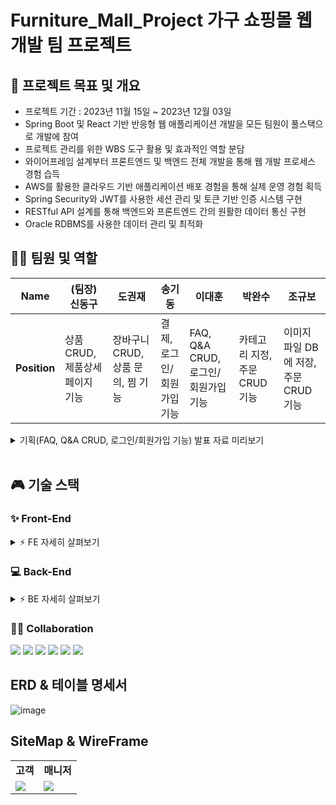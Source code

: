 # Furniture_Mall_Project 가구 쇼핑몰 웹 개발 팀 프로젝트
## 🚀 프로젝트 목표 및 개요
-   프로젝트 기간 : 2023년 11월 15일 ~ 2023년 12월 03일
-   Spring Boot 및 React 기반 반응형 웹 애플리케이션 개발을 모든 팀원이 풀스택으로 개발에 참여
-   프로젝트 관리를 위한 WBS 도구 활용 및 효과적인 역할 분담
-   와이어프레임 설계부터 프론트엔드 및 백엔드 전체 개발을 통해 웹 개발 프로세스 경험 습득
-   AWS를 활용한 클라우드 기반 애플리케이션 배포 경험을 통해 실제 운영 경험 획득
-   Spring Security와 JWT를 사용한 세션 관리 및 토큰 기반 인증 시스템 구현
-   RESTful API 설계를 통해 백엔드와 프론트엔드 간의 원활한 데이터 통신 구현
-   Oracle RDBMS를 사용한 데이터 관리 및 최적화


## 🙋‍♂️ 팀원 및 역할

|     Name     | (팀장) 신동구                  | 도권재                            | 송기동                     | 이대훈                              | 박완수                        | 조규보                                |
| :----------: | ------------------------------ | --------------------------------- | -------------------------- | ----------------------------------- | ----------------------------- | ------------------------------------- |
| **Position** | 상품 CRUD, 제품상세페이지 기능 | 장바구니 CRUD, 상품 문의, 찜 기능 | 결제, 로그인/회원가입 기능 | FAQ, Q&A CRUD, 로그인/회원가입 기능 | 카테고리 지정, 주문 CRUD 기능 | 이미지 파일 DB에 저장, 주문 CRUD 기능 |
<details>
<br />
<summary> 기획(FAQ, Q&A CRUD, 로그인/회원가입 기능) 발표 자료 미리보기</summary>

![슬라이드1](https://github.com/Leedaehun93/project_Blog/assets/141594918/e4db3039-144b-4924-9945-06c212867893)
![슬라이드2](https://github.com/Leedaehun93/project_Blog/assets/141594918/aa1a6fbf-2d72-43ba-a2d5-4d8c7b5f77ca)
![슬라이드3](https://github.com/Leedaehun93/project_Blog/assets/141594918/f817642f-228e-41f4-8b87-2b5c0ac16efb)
![슬라이드4](https://github.com/Leedaehun93/project_Blog/assets/141594918/8f6d94cf-5e46-414d-b92c-6a86fe44fd85)
![슬라이드5](https://github.com/Leedaehun93/project_Blog/assets/141594918/d6fa5757-cdf2-4076-b185-3652517e49f9)
![슬라이드6](https://github.com/Leedaehun93/project_Blog/assets/141594918/3d4b3c12-dcea-4c51-bc3c-12eb0cf0e23a)
![슬라이드7](https://github.com/Leedaehun93/project_Blog/assets/141594918/cfb46270-8bc4-4965-aecb-8393cadea48b)
![슬라이드8](https://github.com/Leedaehun93/project_Blog/assets/141594918/ead61d17-cf19-4431-8c92-bbd1e8df1ffd)
![슬라이드9](https://github.com/Leedaehun93/project_Blog/assets/141594918/57b2e822-f9f5-41b3-bac9-fe98d4c6d6e1)
![슬라이드10](https://github.com/Leedaehun93/project_Blog/assets/141594918/1e002243-c314-43a4-8033-5bda1d8810e2)
![슬라이드11](https://github.com/Leedaehun93/project_Blog/assets/141594918/055fd0fb-7da1-4f28-aa71-73d575e92101)
![슬라이드12](https://github.com/Leedaehun93/project_Blog/assets/141594918/d99d94eb-8d8e-407d-b6e0-d8eeb81cf723)
![슬라이드13](https://github.com/Leedaehun93/project_Blog/assets/141594918/3752c9ef-fd2a-4e66-a75d-e87514f83c53)
![슬라이드14](https://github.com/Leedaehun93/project_Blog/assets/141594918/73265d29-56c7-4704-9f14-355c73a9ad51)
![슬라이드15](https://github.com/Leedaehun93/project_Blog/assets/141594918/7a587b84-03ac-4bd9-9a44-8a6d919bc77f)
![슬라이드16](https://github.com/Leedaehun93/project_Blog/assets/141594918/85e3975e-ddf2-49f4-b209-6967942496ab)
![슬라이드17](https://github.com/Leedaehun93/project_Blog/assets/141594918/8243d9ca-63ef-4495-aa43-90de0da1c7c9)
![슬라이드18](https://github.com/Leedaehun93/project_Blog/assets/141594918/02a83ecb-ce19-499d-a043-8fb2f4a286a9)
</details>
<br>

## 🎮 기술 스택

### ✨ Front-End

<details>
    <summary>⚡️ FE 자세히 살펴보기</summary>
    <br>
    <ul>
        <li>bootstrap : 5.0 </li>
        <li>HTML5 </li>
        <li>CSS3 </li>
        <li>JavaScript :  </li>
        <li>TypeScript :  </li>
        <li>React :  </li>       
    </ul>
</details>


### 💻 Back-End

<details>
      <summary>⚡️ BE 자세히 살펴보기</summary>
      <br>
      <ul>
          <li>springboot : 2.7.17  </li>
          <li>SQL : </li>
          <li>jdk : 11.0.20  </li>
          <li>java : 11  </li>
          <li>JSP </li>
      </ul>
  </details>
  
### 🙌🏻 Collaboration

<img src="https://img.shields.io/badge/JavaScript-F7DF1E?style=flat&logo=Jira&logoColor=white"/> <img src="https://img.shields.io/badge/SpringBoot-6DB33F?style=flat&logo=Slack&logoColor=white"/> <img src="https://img.shields.io/badge/Github-181717?style=flat&logo=Github&logoColor=white"/> <img src="https://img.shields.io/badge/SQL-4479A1?style=flat&logo=Notion&logoColor=white"/> <img 
src="https://img.shields.io/badge/CSS3-1572B6?style=flat&logo=Notion&logoColor=white"/> <img src="https://img.shields.io/badge/HTML5-E34F26?style=flat&logo=Notion&logoColor=white"/>


## ERD & 테이블 명세서

![image](https://github.com/shsh99/Furniture_Mall_Project/assets/134079624/993b9038-335d-465f-b4d3-aeaf0915e5b9)
<br>

## SiteMap & WireFrame

<table>
<tr>
 <td> <b>고객</b></td>
 <td> <b>매니저</b></td>
 </tr>
<tr>
<td><img src="https://github.com/shsh99/Furniture_Mall_Project/assets/134079624/7fa1b7e8-92e9-4b48-a465-645e02d84e1c"
        ></td>
<td><img src="https://github.com/shsh99/Furniture_Mall_Project/assets/134079624/d8a42127-feed-4696-a252-ccb1661669b1"
></td>
</tr>
</table>
